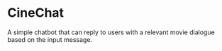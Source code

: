 # CineChat

A simple chatbot that can reply to users with a relevant movie dialogue based on the input message.